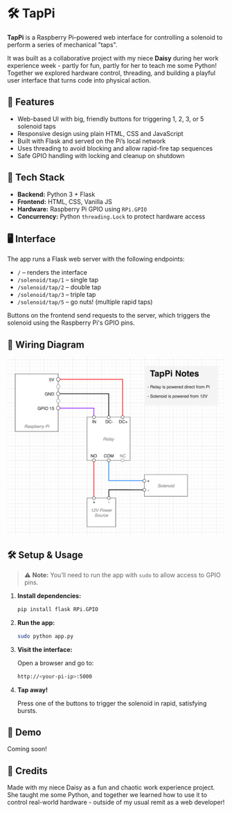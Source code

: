# 🛠️ TapPi 

**TapPi** is a Raspberry Pi–powered web interface for controlling a solenoid to perform a series of mechanical "taps".

It was built as a collaborative project with my niece **Daisy** during her work experience week - partly for fun, partly for her to teach me some Python! Together we explored hardware control, threading, and building a playful user interface that turns code into physical action.

## 🚀 Features

- Web-based UI with big, friendly buttons for triggering 1, 2, 3, or 5 solenoid taps
- Responsive design using plain HTML, CSS and JavaScript
- Built with Flask and served on the Pi’s local network
- Uses threading to avoid blocking and allow rapid-fire tap sequences
- Safe GPIO handling with locking and cleanup on shutdown

## 🧰 Tech Stack

- **Backend:** Python 3 + Flask
- **Frontend:** HTML, CSS, Vanilla JS
- **Hardware:** Raspberry Pi GPIO using `RPi.GPIO`
- **Concurrency:** Python `threading.Lock` to protect hardware access

## 🖥️ Interface

The app runs a Flask web server with the following endpoints:

- `/` – renders the interface
- `/solenoid/tap/1` – single tap
- `/solenoid/tap/2` – double tap
- `/solenoid/tap/3` – triple tap
- `/solenoid/tap/5` – go nuts! (multiple rapid taps)

Buttons on the frontend send requests to the server, which triggers the solenoid using the Raspberry Pi's GPIO pins.

## 🔌 Wiring Diagram


![Wiring diagram for Tappi Raspberry Pi solenoid relay setup](https://raw.githubusercontent.com/jbhall4291/tapPi/refs/heads/main/wiring_diagrams/Tappi_wiring_diagram.png)


## 🛠️ Setup & Usage

> ⚠️ **Note:** You’ll need to run the app with `sudo` to allow access to GPIO pins.

1. **Install dependencies:**

   ```bash
   pip install flask RPi.GPIO

2. **Run the app:**
  
   ```bash
   sudo python app.py

3. **Visit the interface:**

      Open a browser and go to:
   
    ```bash
    http://<your-pi-ip>:5000

4. **Tap away!**
   
      Press one of the buttons to trigger the solenoid in rapid, satisfying bursts.


## 📸 Demo
Coming soon!

## 🤝 Credits
Made with my niece Daisy as a fun and chaotic work experience project. She taught me some Python, and together we learned how to use it to control real-world hardware - outside of my usual remit as a web developer!
